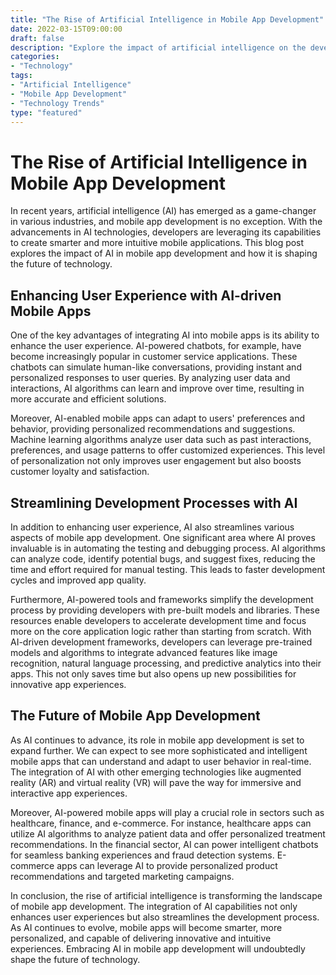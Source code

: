 ```yaml
--- 
title: "The Rise of Artificial Intelligence in Mobile App Development" 
date: 2022-03-15T09:00:00 
draft: false 
description: "Explore the impact of artificial intelligence on the development of mobile applications and how it is shaping the future of technology." 
categories: 
- "Technology" 
tags: 
- "Artificial Intelligence" 
- "Mobile App Development" 
- "Technology Trends" 
type: "featured" 
--- 
```


# The Rise of Artificial Intelligence in Mobile App Development

In recent years, artificial intelligence (AI) has emerged as a game-changer in various industries, and mobile app development is no exception. With the advancements in AI technologies, developers are leveraging its capabilities to create smarter and more intuitive mobile applications. This blog post explores the impact of AI in mobile app development and how it is shaping the future of technology.

## Enhancing User Experience with AI-driven Mobile Apps

One of the key advantages of integrating AI into mobile apps is its ability to enhance the user experience. AI-powered chatbots, for example, have become increasingly popular in customer service applications. These chatbots can simulate human-like conversations, providing instant and personalized responses to user queries. By analyzing user data and interactions, AI algorithms can learn and improve over time, resulting in more accurate and efficient solutions.

Moreover, AI-enabled mobile apps can adapt to users' preferences and behavior, providing personalized recommendations and suggestions. Machine learning algorithms analyze user data such as past interactions, preferences, and usage patterns to offer customized experiences. This level of personalization not only improves user engagement but also boosts customer loyalty and satisfaction.

## Streamlining Development Processes with AI

In addition to enhancing user experience, AI also streamlines various aspects of mobile app development. One significant area where AI proves invaluable is in automating the testing and debugging process. AI algorithms can analyze code, identify potential bugs, and suggest fixes, reducing the time and effort required for manual testing. This leads to faster development cycles and improved app quality.

Furthermore, AI-powered tools and frameworks simplify the development process by providing developers with pre-built models and libraries. These resources enable developers to accelerate development time and focus more on the core application logic rather than starting from scratch. With AI-driven development frameworks, developers can leverage pre-trained models and algorithms to integrate advanced features like image recognition, natural language processing, and predictive analytics into their apps. This not only saves time but also opens up new possibilities for innovative app experiences.

## The Future of Mobile App Development

As AI continues to advance, its role in mobile app development is set to expand further. We can expect to see more sophisticated and intelligent mobile apps that can understand and adapt to user behavior in real-time. The integration of AI with other emerging technologies like augmented reality (AR) and virtual reality (VR) will pave the way for immersive and interactive app experiences.

Moreover, AI-powered mobile apps will play a crucial role in sectors such as healthcare, finance, and e-commerce. For instance, healthcare apps can utilize AI algorithms to analyze patient data and offer personalized treatment recommendations. In the financial sector, AI can power intelligent chatbots for seamless banking experiences and fraud detection systems. E-commerce apps can leverage AI to provide personalized product recommendations and targeted marketing campaigns.

In conclusion, the rise of artificial intelligence is transforming the landscape of mobile app development. The integration of AI capabilities not only enhances user experiences but also streamlines the development process. As AI continues to evolve, mobile apps will become smarter, more personalized, and capable of delivering innovative and intuitive experiences. Embracing AI in mobile app development will undoubtedly shape the future of technology.
